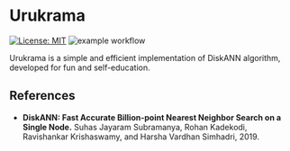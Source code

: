 # Urukrama
[![License: MIT](https://img.shields.io/badge/License-MIT-yellow.svg)](https://opensource.org/licenses/MIT)
![example workflow](https://github.com/kisasexypantera94/urukrama/actions/workflows/c-cpp.yml/badge.svg)

Urukrama is a simple and efficient implementation of DiskANN algorithm, developed for fun and self-education.

## References
* **DiskANN: Fast Accurate Billion-point Nearest Neighbor Search on a Single Node.**
    Suhas Jayaram Subramanya, Rohan Kadekodi, Ravishankar Krishaswamy, and Harsha Vardhan Simhadri, 2019.

